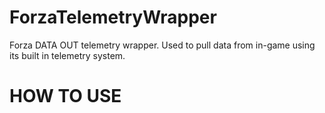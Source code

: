 # ForzaTelemetryWrapper
Forza DATA OUT telemetry wrapper. Used to pull data from in-game using its built in telemetry system.

# HOW TO USE
